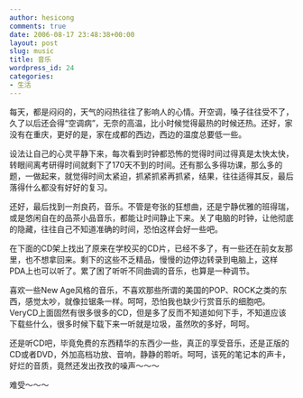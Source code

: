 ```yaml
---
author: hesicong
comments: true
date: 2006-08-17 23:48:38+00:00
layout: post
slug: music
title: 音乐
wordpress_id: 24
categories:
- 生活
---
```



每天，都是闷闷的，天气的闷热往往了影响人的心情。开空调，嗓子往往受不了，久了以后还会得“空调病”，无奈的高温，比小时候觉得最热的时候还热。还好，家没有在重庆，更好的是，家在成都的西边，西边的温度总要低一些。

设法让自己的心灵平静下来，每次看到时钟都恐怖的觉得时间过得真是太快太快，转眼间离考研得时间就剩下了170天不到的时间。还有那么多得功课，那么多的题，一做起来，就觉得时间太紧迫，抓紧抓紧再抓紧，结果，往往适得其反，最后落得什么都没有好好的复习。

还好，最后找到一剂良药，音乐。不管是夸张的狂想曲，还是宁静优雅的班得瑞，或是悠闲自在的品茶小品音乐，都能让时间静止下来。关了电脑的时钟，让他彻底的隐藏，往往自己不知道准确的时间，恐怕这样会好一些吧。

在下面的CD架上找出了原来在学校买的CD片，已经不多了，有一些还在前女友那里，也不想拿回来。剩下的这些不乏精品，慢慢的边停边转录到电脑上，这样PDA上也可以听了。累了困了听听不同曲调的音乐，也算是一种调节。

喜欢一些New Age风格的音乐，不喜欢那些所谓的美国的POP、ROCK之类的东西，感觉太吵，就像拉锯条一样。呵呵，恐怕我也缺少行赏音乐的细胞吧。VeryCD上面固然有很多很多的CD，但是多了反而不知道如何下手，不知道应该下载些什么，很多时候下载下来一听就是垃圾，虽然吹的多好，呵呵。

还是听CD吧，毕竟免费的东西精华的东西少一些，真正的享受音乐，还是正版的CD或者DVD，外加高档功放、音响，静静的聆听。呵呵，该死的笔记本的声卡，好烂的音质，竟然还发出孜孜的噪声～～～

难受～～～
